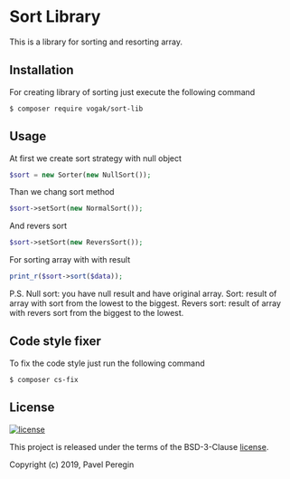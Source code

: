 Sort Library
===============

This is a library for sorting and resorting array. 

Installation
------------

For creating library of sorting just execute the following command

```
$ composer require vogak/sort-lib
```

Usage
-----
At first we create sort strategy with null object
```php
$sort = new Sorter(new NullSort());
```

Than we chang sort method 
```php
$sort->setSort(new NormalSort());
```
And revers sort
```php
$sort->setSort(new ReversSort());
```
For sorting array with with result
```php
print_r($sort->sort($data));
```

P.S.
Null sort: you have null result and have original array.
Sort: result of array with sort from the lowest to the biggest.
Revers sort: result of array with revers sort from the biggest to the lowest.
  

Code style fixer
----------------


To fix the code style just run the following command

```
$ composer cs-fix
```

License
-------

[![license](https://img.shields.io/github/license/greeflas/default-project.svg)](LICENSE)

This project is released under the terms of the BSD-3-Clause [license](LICENSE).

Copyright (c) 2019, Pavel Peregin
